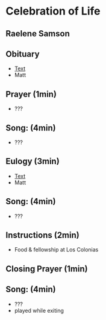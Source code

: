 # Celebration of Life
## Raelene Samson


## Obituary

* [Text](obituary.md)
* Matt


## Prayer (1min)

* ???


## Song: (4min)

* ???


## Eulogy (3min)

* [Text](eulogy.md)
* Matt


## Song: (4min)

* ???


## Instructions (2min)

* Food & fellowship at Los Colonias


## Closing Prayer (1min)


## Song: (4min)

* ???
* played while exiting
